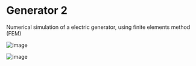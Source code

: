 # Generator 2

Numerical simulation of a electric generator, using finite elements method (FEM)

![image](https://user-images.githubusercontent.com/32344294/55525005-b3382e80-5665-11e9-9aa9-308d383ae9c8.png)

![image](https://user-images.githubusercontent.com/32344294/58671212-21bd0400-8318-11e9-96a8-f5b2fb9016da.png)
